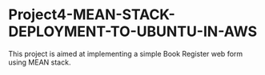 # Project4-MEAN-STACK-DEPLOYMENT-TO-UBUNTU-IN-AWS
This project is aimed at implementing a simple Book Register web form using MEAN stack.
